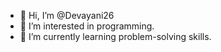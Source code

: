 - 👋 Hi, I’m @Devayani26
- 👀 I’m interested in programming.
- 🌱 I’m currently learning problem-solving skills.

<!---
Devayani26/Devayani26 is a ✨ special ✨ repository because its `README.md` (this file) appears on your GitHub profile.
You can click the Preview link to take a look at your changes.
--->
